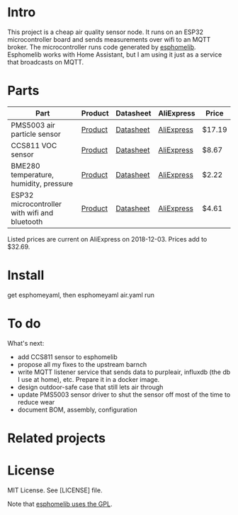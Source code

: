 # Intro

This project is a cheap air quality sensor node. It runs on an ESP32
microcontroller board and sends measurements over wifi to an MQTT
broker. The microcontroller runs code generated
by [esphomelib](https://esphomelib.com/). Esphomelib works with Home
Assistant, but I am using it just as a service that broadcasts on
MQTT.

# Parts


| Part | Product | Datasheet | AliExpress | Price |
| ---- | ------- | --------- | ---------- | ----- |
|PMS5003 air particle sensor|[Product](http://www.plantower.com/en/content/?108.html)|[Datasheet](http://www.aqmd.gov/docs/default-source/aq-spec/resources-page/plantower-pms5003-manual_v2-3.pdf)|[AliExpress](https://www.aliexpress.com/item/x/32834164058.html)|$17.19|
|CCS811 VOC sensor|[Product](https://ams.com/ccs811)|[Datasheet](https://ams.com/documents/20143/36005/CCS811_DS000459_6-00.pdf/c7091525-c7e5-37ac-eedb-b6c6828b0dcf)|[AliExpress](https://www.aliexpress.com/item/x/32782864505.html)|$8.67|
|BME280 temperature, humidity, pressure |[Product](https://www.bosch-sensortec.com/bst/products/all_products/bme280) |[Datasheet](https://ae-bst.resource.bosch.com/media/_tech/media/datasheets/BST-BME280_DS002.pdf) |[AliExpress](https://www.aliexpress.com/item/x/32832009083.html) |$2.22 |
|ESP32 microcontroller with wifi and bluetooth |[Product](https://www.espressif.com/en/products/hardware/esp32/overview) |[Datasheet](https://wiki.wemos.cc/products:lolin32:lolin32) |[AliExpress](https://www.aliexpress.com/item/x/32843534185.html) |$4.61|

Listed prices are current on AliExpress on 2018-12-03. Prices add to
$32.69.

# Install

get esphomeyaml, then
esphomeyaml air.yaml run

# To do

What's next:
- add CCS811 sensor to esphomelib
- propose all my fixes to the upstream barnch
- write MQTT listener service that sends data to purpleair, influxdb (the db I use at home), etc. Prepare it in a docker image.
- design outdoor-safe case that still lets air through
- update PMS5003 sensor driver to shut the sensor off most of the time to reduce wear
- document BOM, assembly, configuration

# Related projects


# License

MIT License. See [LICENSE] file.

Note that [esphomelib uses the GPL](https://github.com/OttoWinter/esphomelib/blob/dev/LICENSE).
